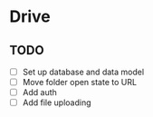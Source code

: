 # Drive

## TODO


- [ ] Set up database and data model
- [ ] Move folder open state to URL
- [ ] Add auth
- [ ] Add file uploading 

